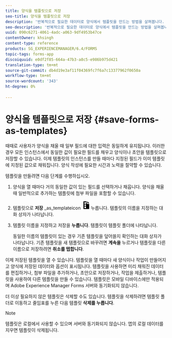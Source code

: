 ```yaml
---
title: 양식을 템플릿으로 저장
seo-title: 양식을 템플릿으로 저장
description: '반복적으로 필요한 데이터로 양식에서 템플릿을 만드는 방법을 살펴봅니다. '
seo-description: '반복적으로 필요한 데이터로 양식에서 템플릿을 만드는 방법을 살펴봅니다. '
uuid: 090c6271-4061-4adc-a063-9df4953b47ce
contentOwner: khsingh
content-type: reference
products: SG_EXPERIENCEMANAGER/6.4/FORMS
topic-tags: forms-app
discoiquuid: e0df2f85-664a-47b3-a8c5-e986b975d421
translation-type: tm+mt
source-git-commit: db4d19e3af11f04369fc7f6a7c13377962f0650a
workflow-type: tm+mt
source-wordcount: '343'
ht-degree: 0%

---
```



# 양식을 템플릿으로 저장 {#save-forms-as-templates}

때때로 사용자가 양식을 채울 때 일부 필드에 대한 입력은 동일하게 유지됩니다. 이러한 경우 모든 인스턴스에서 동일한 값이 필요한 필드를 채우고 양식이나 초안을 템플릿으로 저장할 수 있습니다. 이제 템플릿의 인스턴스를 만들 때마다 지정된 필드가 이미 템플릿에 지정된 값으로 채워집니다. 양식 작성에 필요한 시간과 노력을 절약할 수 있습니다.

템플릿을 만들려면 다음 단계를 수행하십시오.

1. 양식을 열 때마다 거의 동일한 값이 있는 필드를 선택하거나 채웁니다. 양식을 채울 때 일반적으로 추가하는 템플릿에 첨부 파일을 포함할 수 있습니다.
1. 템플릿으로 **저장** _as_templateicon ![을](assets/save_as_template.png)누릅니다. 템플릿의 이름을 지정하는 대화 상자가 나타납니다.
1. 템플릿 이름을 지정하고 저장을 **누릅니다**. 템플릿이 템플릿 폴더에 나타납니다.

   동일한 이름의 템플릿이 있는 경우 기존 템플릿을 덮어쓸지 확인하는 대화 상자가 나타납니다. 기존 템플릿을 새 템플릿으로 바꾸려면 **계속을** 누르거나 템플릿을 다른 이름으로 저장하려면 **취소를 탭합니다**.

이제 저장된 템플릿을 열 수 있습니다. 템플릿을 열 때마다 새 양식이나 작업이 만들어지고 양식에 저장된 데이터와 옵션이 표시됩니다. 템플릿을 사용하면 미리 채워진 데이터를 편집하거나, 첨부 파일을 추가하거나, 초안으로 저장하거나, 작업을 제출하거나, 템플릿을 사용하여 다른 템플릿을 만들 수 있습니다. 템플릿은 모바일 디바이스에만 적용되며 Adobe Experience Manager Forms 서버와 동기화되지 않습니다.

더 이상 필요하지 않은 템플릿은 삭제할 수도 있습니다. 템플릿을 삭제하려면 템플릿 폴더로 이동하고 줄임표를 누른 다음 템플릿 **삭제를 누릅니다**.

>[!NOTE]
>
>템플릿은 로컬에서 사용할 수 있으며 서버와 동기화되지 않습니다. 앱의 로컬 데이터를 지우면 템플릿이 삭제됩니다.

